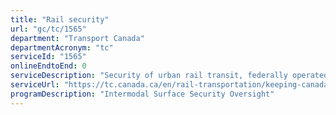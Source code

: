 ```yaml
---
title: "Rail security"
url: "gc/tc/1565"
department: "Transport Canada"
departmentAcronym: "tc"
serviceId: "1565"
onlineEndtoEnd: 0
serviceDescription: "Security of urban rail transit, federally operated railways."
serviceUrl: "https://tc.canada.ca/en/rail-transportation/keeping-canada-s-surface-transportation-secure##a01"
programDescription: "Intermodal Surface Security Oversight"
---
```

